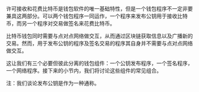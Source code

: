 许可接收和花费比特币是钱包软件的唯一基础特性，但是一个钱包程序不一定非要兼具这两部分。可以两个钱包程序一同运作，一个程序来发布公钥用于接收比特币，而另一个程序对交易做签名来花费比特币。

比特币钱包同时需要与点对点网络做交互，从而通过区块链获取信息以及广播新的交易。然而，用于发布公钥的程序及签名交易的程序其自身并不需要与点对点网络做交互。

这让我们有三个必要但彼此分离的钱包组件：一个公钥发布程序，一个签名程序，一个网络程序。接下来的小节内，我们将讨论这些组件的常见组合。

注：我们谈论发布公钥是作为一种通称。


